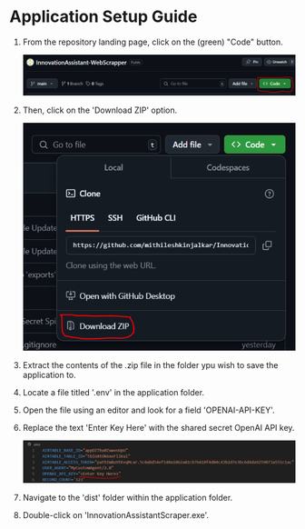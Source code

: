 # Application Setup Guide

1. From the repository landing page, click on the (green) "Code" button.
   
   ![alt text][code]
    
   [code]: https://github.com/mithileshkinjalkar/InnovationAssistant-WebScrapper/blob/main/GuideImages/CodeButton.PNG "Code Button"

3. Then, click on the 'Download ZIP' option.

   ![alt text][zip]

   [zip]: https://github.com/mithileshkinjalkar/InnovationAssistant-WebScrapper/blob/main/GuideImages/DownloadZip.PNG "Download ZIP" 
   
5. Extract the contents of the .zip file in the folder ypu wish to save the application to.
6. Locate a file titled '.env' in the application folder.
7. Open the file using an editor and look for a field 'OPENAI-API-KEY'.
8. Replace the text 'Enter Key Here' with the shared secret OpenAI API key.

   ![alt text][apikey]

   [apikey]: https://github.com/mithileshkinjalkar/InnovationAssistant-WebScrapper/blob/main/GuideImages/ModifyAPIKey.PNG "Modify OpenAI API Key"

9. Navigate to the 'dist' folder within the application folder.
10. Double-click on 'InnovationAssistantScraper.exe'.
